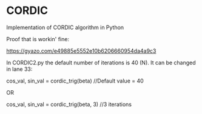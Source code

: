 # CORDIC
Implementation of CORDIC algorithm in Python

Proof that is workin' fine:

https://gyazo.com/e49885e5552e10b6206660954da4a9c3


In CORDIC2.py the default number of iterations is 40 (N). It can be changed in lane 33: 

cos_val, sin_val = cordic_trig(beta)  //Default value = 40

OR

cos_val, sin_val = cordic_trig(beta, 3) //3 iterations


